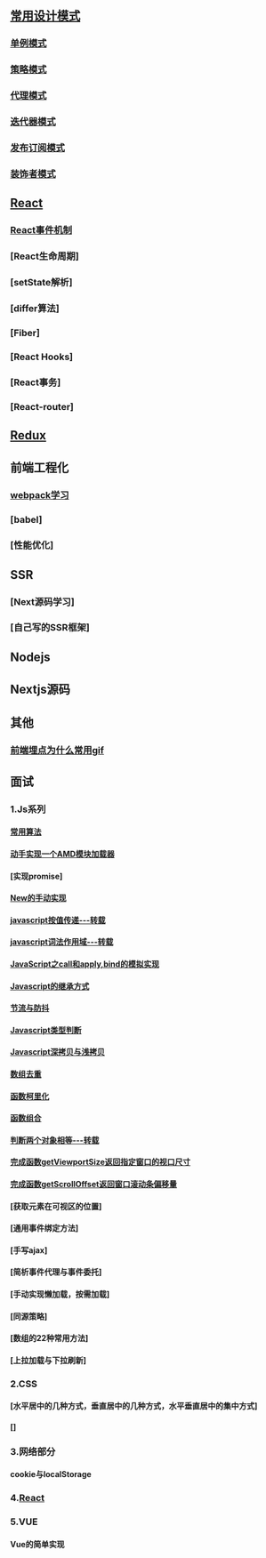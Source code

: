 ## [常用设计模式](https://github.com/ClimbYU/design-patterns)
 ### [单例模式](https://github.com/ClimbYU/design-patterns/blob/master/Singleton.html)
 ### [策略模式](https://github.com/ClimbYU/design-patterns/blob/master/Strategy.html)
 ### [代理模式](https://github.com/ClimbYU/design-patterns/blob/master/Proxy.html)
 ### [迭代器模式](https://github.com/ClimbYU/design-patterns/blob/master/Iterator.html)
 ### [发布订阅模式](https://github.com/ClimbYU/design-patterns/blob/master/publish-subscription.html)
 ### [装饰者模式](https://github.com/ClimbYU/design-patterns/blob/master/decorator.html)

## [React](https://github.com/ClimbYU/react-core-learn)
 ### [React事件机制](https://github.com/ClimbYU/react-core-learn/issues)
 ### [React生命周期]
 ### [setState解析]
 ### [differ算法]
 ### [Fiber]
 ### [React Hooks]
 ### [React事务]
 ### [React-router]

## [Redux](https://github.com/ClimbYU/learn-redux)

## 前端工程化
 ### [webpack学习](https://github.com/ClimbYU/webpacklearn)
 ### [babel]
 ### [性能优化]

## SSR
 ### [Next源码学习]
 ### [自己写的SSR框架]

## Nodejs

## Nextjs源码
## 其他
 ### [前端埋点为什么常用gif](https://toutiao.io/posts/xpy6p8/preview)

## 面试
### 1.Js系列
   #### [常用算法](https://github.com/ClimbYU/blog/issues/1)
   #### [动手实现一个AMD模块加载器](https://github.com/huruji/blog/issues/13)
   #### [实现promise]
   #### [New的手动实现](https://github.com/ClimbYU/blog/issues/3)
   #### [javascript按值传递---转载](https://github.com/mqyqingfeng/Blog/issues/10)
   #### [javascript词法作用域---转载](https://github.com/mqyqingfeng/Blog/issues/3)
   #### [JavaScript之call和apply,bind的模拟实现](https://github.com/ClimbYU/blog/issues/4)
   #### [Javascript的继承方式](https://github.com/ClimbYU/blog/issues/5)
   #### [节流与防抖](https://github.com/ClimbYU/blog/issues/6)
   #### [Javascript类型判断](https://github.com/ClimbYU/blog/issues/7)
   #### [Javascript深拷贝与浅拷贝](https://github.com/ClimbYU/blog/issues/9)
   #### [数组去重](https://github.com/ClimbYU/blog/issues/10)
   #### [函数柯里化](https://github.com/ClimbYU/blog/issues/8)
   #### [函数组合](https://github.com/ClimbYU/blog/issues/11)
   #### [判断两个对象相等---转载](https://github.com/mqyqingfeng/Blog/issues/41)
   #### [完成函数getViewportSize返回指定窗口的视口尺寸](https://github.com/qiu-deqing/FE-interview#%E5%AE%8C%E6%88%90%E5%87%BD%E6%95%B0getviewportsize%E8%BF%94%E5%9B%9E%E6%8C%87%E5%AE%9A%E7%AA%97%E5%8F%A3%E7%9A%84%E8%A7%86%E5%8F%A3%E5%B0%BA%E5%AF%B8)
   #### [完成函数getScrollOffset返回窗口滚动条偏移量](https://github.com/qiu-deqing/FE-interview#%E5%AE%8C%E6%88%90%E5%87%BD%E6%95%B0getscrolloffset%E8%BF%94%E5%9B%9E%E7%AA%97%E5%8F%A3%E6%BB%9A%E5%8A%A8%E6%9D%A1%E5%81%8F%E7%A7%BB%E9%87%8F)
   #### [获取元素在可视区的位置]
   #### [通用事件绑定方法]
   #### [手写ajax]
   #### [简析事件代理与事件委托]
   #### [手动实现懒加载，按需加载]
   #### [同源策略]
   #### [数组的22种常用方法]
   #### [上拉加载与下拉刷新]
### 2.CSS
   #### [水平居中的几种方式，垂直居中的几种方式，水平垂直居中的集中方式]
   #### []
### 3.网络部分
  #### cookie与localStorage
### 4.[React](https://github.com/wx-chevalier/Web-Series/tree/master/React)
### 5.VUE
   #### Vue的简单实现

 

